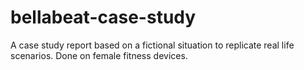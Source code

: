 # bellabeat-case-study
A case study report based on a fictional situation to replicate real life scenarios. Done on female fitness devices.
